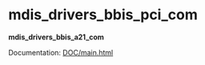 # mdis_drivers_bbis_pci_com

**mdis_drivers_bbis_a21_com**

Documentation: [DOC/main.html](DOC/main.html)
